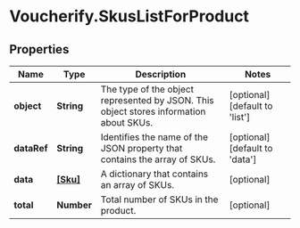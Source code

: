 # Voucherify.SkusListForProduct

## Properties

Name | Type | Description | Notes
------------ | ------------- | ------------- | -------------
**object** | **String** | The type of the object represented by JSON. This object stores information about SKUs. | [optional] [default to &#39;list&#39;]
**dataRef** | **String** | Identifies the name of the JSON property that contains the array of SKUs. | [optional] [default to &#39;data&#39;]
**data** | [**[Sku]**](Sku.md) | A dictionary that contains an array of SKUs. | [optional] 
**total** | **Number** | Total number of SKUs in the product. | [optional] 


